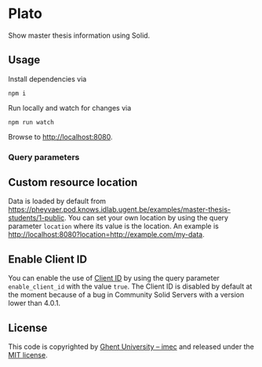 # Plato

Show master thesis information using Solid.

## Usage
Install dependencies via
```shell
npm i
```
Run locally and watch for changes via
```shell
npm run watch
```
Browse to <http://localhost:8080>.

### Query parameters

## Custom resource location
Data is loaded by default from <https://pheyvaer.pod.knows.idlab.ugent.be/examples/master-thesis-students/1-public>.
You can set your own location by using the query parameter `location` where its value is the location.
An example is <http://localhost:8080?location=http://example.com/my-data>.

## Enable Client ID
You can enable the use of [Client ID](https://solid.github.io/solid-oidc/#clientids-document)
by using the query parameter `enable_client_id` with the value `true`.
The Client ID is disabled by default at the moment because
of a bug in Community Solid Servers with a version lower than 4.0.1.

## License

This code is copyrighted by [Ghent University – imec](http://idlab.ugent.be/) and
released under the [MIT license](http://opensource.org/licenses/MIT).
